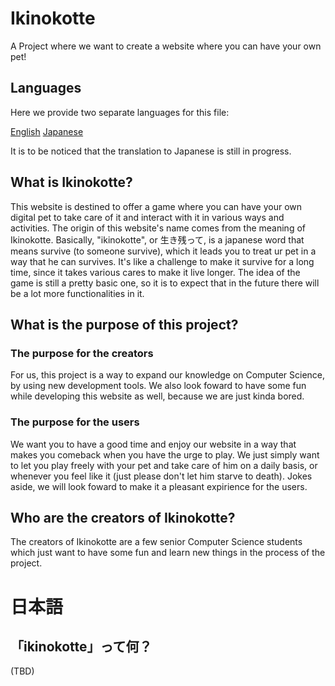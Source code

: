 # Ikinokotte

A Project where we want to create a website where you can have your own pet!

## Languages

Here we provide two separate languages for this file:

[English](../README.md#What-is-Ikinokotte?)
[Japanese](../README.md#日本語)

It is to be noticed that the translation to Japanese is still in progress.

## What is Ikinokotte?

This website is destined to offer a game where you can have your own digital pet to take care of it and interact with it in various ways and activities. The origin of this website's name comes from the meaning of Ikinokotte. Basically, "ikinokotte", or 生き残って, is a japanese word that means survive (to someone survive), which it leads you to treat ur pet in a way that he can survives. It's like a challenge to make it survive for a long time, since it takes various cares to make it live longer. The idea of the game is still a pretty basic one, so it is to expect that in the future there will be a lot more functionalities in it.

## What is the purpose of this project?

### The purpose for the creators

For us, this project is a way to expand our knowledge on Computer Science, by using new development tools. We also look foward to have some fun while developing this website as well, because we are just kinda bored.

### The purpose for the users

We want you to have a good time and enjoy our website in a way that makes you comeback when you have the urge to play. We just simply want to let you play freely with your pet and take care of him on a daily basis, or whenever you feel like it (just please don't let him starve to death). Jokes aside, we will look foward to make it a pleasant expirience for the users.

## Who are the creators of Ikinokotte?

The creators of Ikinokotte are a few senior Computer Science students which just want to have some fun and learn new things in the process of the project. 

# 日本語

## 「ikinokotte」って何？

(TBD)